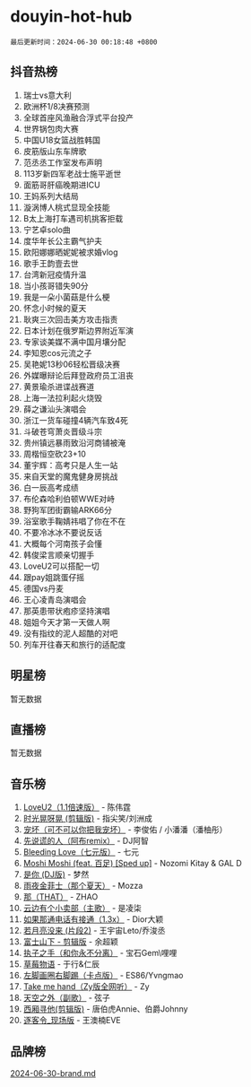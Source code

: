 # douyin-hot-hub

`最后更新时间：2024-06-30 00:18:48 +0800`

## 抖音热榜

1. 瑞士vs意大利
1. 欧洲杯1/8决赛预测
1. 全球首座风渔融合浮式平台投产
1. 世界锅包肉大赛
1. 中国U18女篮战胜韩国
1. 皮筋版山东车牌歌
1. 范丞丞工作室发布声明
1. 113岁新四军老战士施平逝世
1. 面筋哥肝癌晚期进ICU
1. 王妈系列大结局
1. 漩涡博人桃式显现全技能
1. B太上海打车遇司机挑客拒载
1. 宁艺卓solo曲
1. 度华年长公主霸气护夫
1. 欧阳娜娜晒妮妮被求婚vlog
1. 歌手王韵壹去世
1. 台湾新冠疫情升温
1. 当小孩哥错失90分
1. 我是一朵小菌菇是什么梗
1. 怀念小时候的夏天
1. 耿爽三次回击美方攻击指责
1. 日本计划在俄罗斯边界附近军演
1. 专家谈美媒不满中国月壤分配
1. 李知恩cos元流之子
1. 吴艳妮13秒06轻松晋级决赛
1. 外媒曝辩论后拜登政府员工沮丧
1. 黄景瑜杀进谍战赛道
1. 上海一法拉利起火烧毁
1. 薛之谦汕头演唱会
1. 浙江一货车碰撞4辆汽车致4死
1. 斗破苍穹萧炎晋级斗宗
1. 贵州镇远暴雨致沿河商铺被淹
1. 周楷恒空砍23+10
1. 董宇辉：高考只是人生一站
1. 来自天堂的魔鬼健身房挑战
1. 白一辰高考成绩
1. 布伦森哈利伯顿WWE对峙
1. 野狗军团街霸输ARK66分
1. 浴室歌手鞠婧祎唱了你在不在
1. 不要冷冰冰不要说反话
1. 大概每个河南孩子会懂
1. 韩俊梁言顺亲切握手
1. LoveU2可以搭配一切
1. 跟pay姐跳蛋仔摇
1. 德国vs丹麦
1. 王心凌青岛演唱会
1. 那英患带状疱疹坚持演唱
1. 姐姐今天才第一天做人啊
1. 没有指纹的泥人超酷的对吧
1. 列车开往春天和旅行的适配度

## 明星榜

暂无数据

## 直播榜

暂无数据

## 音乐榜

1. [LoveU2（1.1倍速版）](https://sf5-hl-cdn-tos.douyinstatic.com/obj/tos-cn-ve-2774/oQMeDffLaEmgMwgCOEMAFCI6INzoFPgWdD0rsa) - 陈伟霆
1. [时光晃呀晃 (剪辑版)](https://sf5-hl-cdn-tos.douyinstatic.com/obj/tos-cn-ve-2774/o8ACeQem3gwI1x3GIYGAfKG0LJebKFRJDwRwyW) - 指尖笑/刘洲成
1. [宠坏（可不可以你把我宠坏）](https://sf3-cdn-tos.douyinstatic.com/obj/tos-cn-ve-2774/ocWI8ft2gd0rAfXKzvKGeMQM6fVLTLfA8UJzwl) - 李俊佑 / 小潘潘（潘柚彤）
1. [先说谎的人（阿布remix）](https://sf5-hl-cdn-tos.douyinstatic.com/obj/tos-cn-ve-2774/owQtOFmAzBgxBKDOYfeCTQTgE9cDORrOQqmCZy) - DJ阿智
1. [Bleeding Love（七元版）](https://sf6-cdn-tos.douyinstatic.com/obj/tos-cn-ve-2774/oEgC9eZFHQ1MfSRnrfkzFp8AayDWqAQMABBgUs) - 七元
1. [Moshi Moshi (feat. 百足) [Sped up]](https://sf3-cdn-tos.douyinstatic.com/obj/tos-cn-ve-2774/ocCPFQcXJLeroaIdQLIGAoeeYM3OAUYGDguHXz) - Nozomi Kitay & GAL D
1. [是你 (DJ版)](https://sf5-hl-cdn-tos.douyinstatic.com/obj/tos-cn-ve-2774/1ec766e572b34c42853ce6315d426850) - 梦然
1. [雨夜金菲士（那个夏天）](https://sf3-cdn-tos.douyinstatic.com/obj/tos-cn-ve-2774/osPmPLDWQBBE2Z6bftCgYwkFaF4pEYEneXaZQs) - Mozza
1. [那（THAT）](https://sf5-hl-cdn-tos.douyinstatic.com/obj/tos-cn-ve-2774/oIIWGeBZCnlGx9tl0gFlCfwlQbj7QWAD8HYAGg) - ZHAO
1. [云边有个小卖部（主歌）](https://sf5-hl-cdn-tos.douyinstatic.com/obj/tos-cn-ve-2774/okvgzOZylLA4WYUHkAhpy5DrCiqAmBjiMIkJp) - 是凌柒
1. [如果那通电话有接通（1.3x）](https://sf3-cdn-tos.douyinstatic.com/obj/tos-cn-ve-2774/ocJeJKhUhAJG8EYZiEFfGFAPkD3beMQ5mwDv1e) - Dior大颖
1. [若月亮没来 (片段2)](https://sf3-cdn-tos.douyinstatic.com/obj/tos-cn-ve-2774/ocQavLLjkCOeDxGyYeIMGgNAIwJ0QXE1Ve3Fzv) - 王宇宙Leto/乔浚丞
1. [富士山下 - 剪辑版](https://sf5-hl-cdn-tos.douyinstatic.com/obj/tos-cn-ve-2774/o4QGmeUZhQXvtC5BDkogeQni8WbdCBUJEYI12v) - 余超颖
1. [执子之手（和你永不分离）](https://sf5-hl-cdn-tos.douyinstatic.com/obj/tos-cn-ve-2774/oU4mUWISThYfqtA61VOl8PAQGeK2LGGQfFCZfY) - 宝石Gem\哩哩
1. [草莓物语](https://sf5-hl-cdn-tos.douyinstatic.com/obj/tos-cn-ve-2774/okynhJ7jEAIIZBfsLgYMEI8QC3WbQNN66RKzhT) - 于行&仁辰
1. [左脚画圈右脚踢（卡点版）](https://sf3-cdn-tos.douyinstatic.com/obj/tos-cn-ve-2774/oAoAIr8BJv8B7W4CEBMsaSfDWrAiF4izwIDMJg) - ES86/Yvngmao
1. [Take me hand（Zy版全网听）](https://sf5-hl-cdn-tos.douyinstatic.com/obj/tos-cn-ve-2774/owyUoUuVpA1I7BiszAYMSqbGseWQw8P7Ea2BiR) - Zy
1. [天空之外（副歌）](https://sf3-cdn-tos.douyinstatic.com/obj/tos-cn-ve-2774/oAYn0BTp8jS8iSyZSHMUWAikyvAWI1c7aiJTr) - 弦子
1. [西厢寻他(剪辑版)](https://sf5-hl-cdn-tos.douyinstatic.com/obj/tos-cn-ve-2774/oUsAVfAQKlRNxEv5qxvIB8o5qmIWUcXbzJKJhw) - 唐伯虎Annie、伯爵Johnny
1. [逐客令_现场版](https://sf5-hl-cdn-tos.douyinstatic.com/obj/tos-cn-ve-2774/okjvqFftEMAIgLPvI8f4MT5CZVyxmDQdBOwjBv) - 王澳楠EVE

## 品牌榜

[2024-06-30-brand.md](2024-06-30-brand.md)
